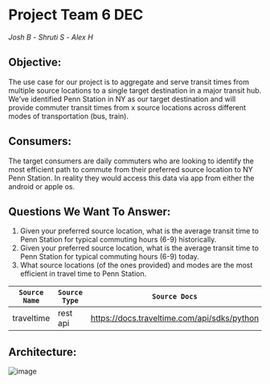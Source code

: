 # **Project Team 6 DEC**
_Josh B_ - _Shruti S_ - _Alex H_

## Objective:
The use case for our project is to aggregate and serve transit times from multiple source locations to a single target destination in a major transit hub. We’ve identified Penn Station in NY as our target destination and will provide commuter transit times from x source locations across different modes of transportation (bus, train).

## Consumers:
The target consumers are daily commuters who are looking to identify the most efficient path to commute from their preferred source location to NY Penn Station. In reality they would access this data via app from either the android or apple os. 

## Questions We Want To Answer:
1) Given your preferred source location, what is the average transit time to Penn Station for typical commuting hours (6-9) historically.
2) Given your preferred source location, what is the average transit time to Penn Station for typical commuting hours (6-9) today.
3) What source locations (of the ones provided) and modes are the most efficient in travel time to Penn Station.

| `Source Name`  | `Source Type` | `Source Docs`                               | `Endpoint` |
| -------------  | ------------- | ------------                                | -----------|
|  traveltime    | rest api      | https://docs.traveltime.com/api/sdks/python | https://docs.traveltime.com/api/reference/travel-time-distance-matrix|


## Architecture:
![image](https://github.com/alheston/dec-project-1/assets/167915392/aefa75a0-9ef4-496f-a5c9-04b9838c93e5)



